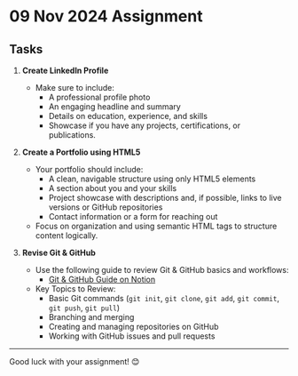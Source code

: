 # 09 Nov 2024 Assignment

## Tasks

1. **Create LinkedIn Profile**
   - Make sure to include:
     - A professional profile photo
     - An engaging headline and summary
     - Details on education, experience, and skills
     - Showcase if you have any projects, certifications, or publications.

2. **Create a Portfolio using HTML5**
   - Your portfolio should include:
     - A clean, navigable structure using only HTML5 elements
     - A section about you and your skills
     - Project showcase with descriptions and, if possible, links to live versions or GitHub repositories
     - Contact information or a form for reaching out
   - Focus on organization and using semantic HTML tags to structure content logically.

3. **Revise Git & GitHub**
   - Use the following guide to review Git & GitHub basics and workflows: 
     - [Git & GitHub Guide on Notion](https://dark-brochure-abd.notion.site/Git-Github-Session-1298270fe0a08106a567f16d5608d10b?pvs=74)
   - Key Topics to Review:
     - Basic Git commands (`git init`, `git clone`, `git add`, `git commit`, `git push`, `git pull`)
     - Branching and merging
     - Creating and managing repositories on GitHub
     - Working with GitHub issues and pull requests

---

Good luck with your assignment! 😊
